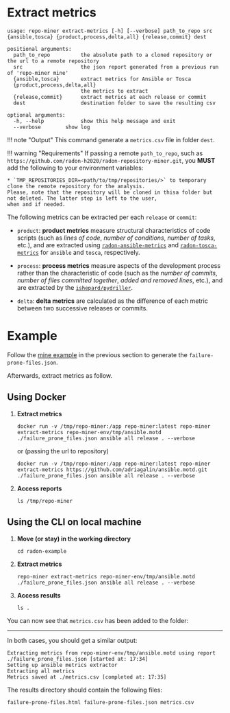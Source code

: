 # Extract metrics

```text
usage: repo-miner extract-metrics [-h] [--verbose] path_to_repo src {ansible,tosca} {product,process,delta,all} {release,commit} dest

positional arguments:
  path_to_repo          the absolute path to a cloned repository or the url to a remote repository
  src                   the json report generated from a previous run of 'repo-miner mine'
  {ansible,tosca}       extract metrics for Ansible or Tosca
  {product,process,delta,all}
                        the metrics to extract
  {release,commit}      extract metrics at each release or commit
  dest                  destination folder to save the resulting csv

optional arguments:
  -h, --help            show this help message and exit
  --verbose        show log
```

!!! note "Output"
    This command generate a `metrics.csv` file in folder `dest`.

!!! warning "Requirements"
    If passing a remote `path_to_repo`, such as `https://github.com/radon-h2020/radon-repository-miner.git`, you **MUST** 
    add the following to your environment variables: 

    * `TMP_REPOSITORIES_DIR=<path/to/tmp/repositories/>` to temporary clone the remote repository for the analysis. 
    Please, note that the repository will be cloned in thisa folder but not deleted. The latter step is left to the user,
    when and if needed. 

The following metrics can be extracted per each `release` or `commit`:

* `product`: **product metrics** measure structural characteristics of code scripts (such as *lines of code*, *number of
 conditions*, *number of tasks*, etc.), and are extracted using [`radon-ansible-metrics`](https://github.com/radon-h2020/radon-ansible-metrics) and [`radon-tosca-metrics`](https://github.com/radon-h2020/radon-tosca-metrics) 
for `ansible` and `tosca`, respectively.

* `process`: **process metrics** measure aspects of the development process rather than the characteristic of code (such
as the *number of commits*, *number of files committed together*, *added and removed lines*, etc.), and are extracted by
the [`ishepard/pydriller`](https://pydriller.readthedocs.io/en/latest/processmetrics.html).

* `delta`: **delta metrics** are calculated as the difference of each metric between two successive releases or commits.



# Example

Follow the [mine example](https://radon-h2020.github.io/radon-repository-miner/cli/mine/#Example) in the previous 
section to generate the `failure-prone-files.json`.

Afterwards, extract metrics as follow.

## Using Docker
    
1. **Extract metrics**
    
    `docker run -v /tmp/repo-miner:/app repo-miner:latest repo-miner extract-metrics repo-miner-env/tmp/ansible.motd ./failure_prone_files.json ansible all release . --verbose`
    
    or (passing the url to repository)
    
    `docker run -v /tmp/repo-miner:/app repo-miner:latest repo-miner extract-metrics https://github.com/adriagalin/ansible.motd.git ./failure_prone_files.json ansible all release . --verbose`

2. **Access reports**
    
    `ls /tmp/repo-miner`



## Using the CLI on local machine

1. **Move (or stay) in the working directory**

    `cd radon-example`
    
2. **Extract metrics**

    `repo-miner extract-metrics repo-miner-env/tmp/ansible.motd ./failure_prone_files.json ansible all release . --verbose`

3. **Access results**
    
    `ls .`


You can now see that `metrics.csv` has been added to the folder:



---

In both cases, you should get a similar output:

```text
Extracting metrics from repo-miner-env/tmp/ansible.motd using report ./failure_prone_files.json [started at: 17:34]
Setting up ansible metrics extractor
Extracting all metrics
Metrics saved at ./metrics.csv [completed at: 17:35]
```

The results directory should contain the following files:

```text
failure-prone-files.html failure-prone-files.json metrics.csv
```  